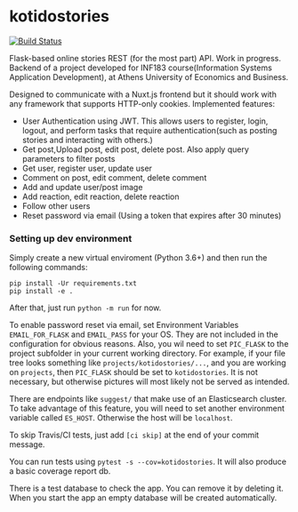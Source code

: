 # kotidostories

[![Build Status](https://travis-ci.com/teotsi/kotidostories.svg?token=fryzzCEs33gMM5e386ed&branch=master)](https://travis-ci.com/teotsi/kotidostories)

Flask-based online stories REST (for the most part) API. Work in progress. Backend of a project developed for INF183 course(Information Systems Application Development), at Athens University of Economics and Business.



Designed to communicate with a Nuxt.js frontend but it should work with any framework that supports HTTP-only cookies.
Implemented features:
 * User Authentication using JWT. This allows users to register, login, logout, and perform tasks that require authentication(such as posting stories and interacting with others.)
 * Get post,Upload post, edit post, delete post. Also apply query parameters to filter posts
 * Get user, register user, update user 
 * Comment on post, edit comment, delete comment
 * Add and update user/post image
 * Add reaction, edit reaction, delete reaction
 * Follow other users
 * Reset password via email (Using a token that expires after 30 minutes)
 
### Setting up dev environment

Simply create a new virtual enviroment (Python 3.6+) and then run the following commands:

```pip install -U pip
pip install -Ur requirements.txt
pip install -e .
```

After that, just run `python -m run` for now.

To enable password reset via email, set Environment Variables `EMAIL_FOR_FLASK` and `EMAIL_PASS` for your OS. They are not included in the configuration for obvious reasons.
Also, you wil need to set `PIC_FLASK` to the project subfolder in your current working directory. For example, if your file tree looks something
like `projects/kotidostories/...`, and you are working on `projects`, then `PIC_FLASK` should be set to `kotidostories`. It is not necessary,
but otherwise pictures will most likely not be served as intended.


There are endpoints like `suggest/` that make use of an Elasticsearch cluster. To take advantage of this feature, you will need to set another environment variable called `ES_HOST`. Otherwise the host will be `localhost`.


To skip Travis/CI tests, just add `[ci skip]` at the end of your commit message.

You can run tests using `pytest -s --cov=kotidostories`. It will also produce a basic coverage report db.

There is a test database to check the app. You can remove it by deleting it. When you start the app an empty database will be created automatically.
